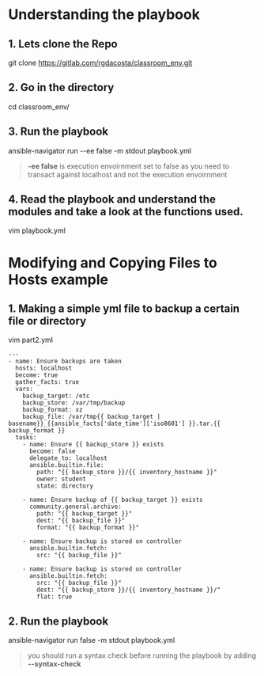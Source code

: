 # Understanding the playbook
## 1. Lets clone the Repo
git clone https://gitlab.com/rgdacosta/classroom_env.git

## 2. Go in the directory
cd classroom_env/

## 3. Run the playbook
ansible-navigator run --ee false -m stdout playbook.yml

> **-ee false** is execution envoirnment set to false as you need to transact against localhost and not the execution envoirnment

## 4. Read the playbook and understand the modules and take a look at the functions used.
vim playbook.yml

# Modifying and Copying Files to Hosts example
## 1. Making a simple yml file to backup a certain file or directory
vim part2.yml

```
---
- name: Ensure backups are taken
  hosts: localhost
  become: true
  gather_facts: true
  vars:
    backup_target: /etc
    backup_store: /var/tmp/backup
    backup_format: xz
    backup_file: /var/tmp{{ backup_target | basename}}_{{ansible_facts['date_time']['iso8601'] }}.tar.{{ backup_format }}
  tasks:
    - name: Ensure {{ backup_store }} exists
      become: false
      delegate_to: localhost
      ansible.builtin.file:
        path: "{{ backup_store }}/{{ inventory_hostname }}"
        owner: student
        state: directory
        
    - name: Ensure backup of {{ backup_target }} exists
      community.general.archive:
        path: "{{ backup_target }}"
        dest: "{{ backup_file }}"
        format: "{{ backup_format }}"
        
    - name: Ensure backup is stored on controller
      ansible.builtin.fetch:
        src: "{{ backup_file }}"
        
    - name: Ensure backup is stored on controller
      ansible.builtin.fetch:
        src: "{{ backup_file }}"
        dest: "{{ backup_store }}/{{ inventory_hostname }}/"
        flat: true
```
## 2. Run the playbook
ansible-navigator run false -m stdout playbook.yml
> you should run a syntax check before running the playbook by adding **--syntax-check**




